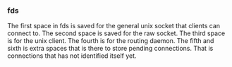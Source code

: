 ### fds
The first space in fds is saved for the general unix socket that clients can connect to.
The second space is saved for the raw socket.
The third space is for the unix client.
The fourth is for the routing daemon.
The fifth and sixth is extra spaces that is there to store pending connections. That is connections that has not identified itself yet. 